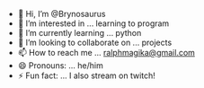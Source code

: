 - 👋 Hi, I’m @Brynosaurus
- 👀 I’m interested in ... learning to program
- 🌱 I’m currently learning ... python
- 💞️ I’m looking to collaborate on ... projects
- 📫 How to reach me ... ralphmagika@gmail.com
- 😄 Pronouns: ... he/him
- ⚡ Fun fact: ... I also stream on twitch!

<!---
Brynosaurus/Brynosaurus is a ✨ special ✨ repository because its `README.md` (this file) appears on your GitHub profile.
You can click the Preview link to take a look at your changes.
--->
